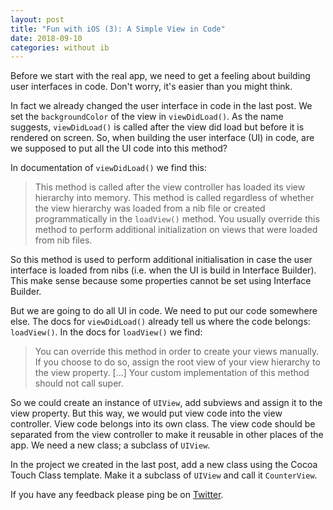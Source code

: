 ```yaml
---
layout: post
title: "Fun with iOS (3): A Simple View in Code"
date: 2018-09-10
categories: without ib
---
```


Before we start with the real app, we need to get a feeling about building user interfaces in code. Don't worry, it's easier than you might think.

In fact we already changed the user interface in code in the last post. We set the `backgroundColor` of the view in `viewDidLoad()`. As the name suggests, `viewDidLoad()` is called after the view did load but before it is rendered on screen. So, when building the user interface (UI) in code, are we supposed to put all the UI code into this method?

In documentation of `viewDidLoad()` we find this:

> This method is called after the view controller has loaded its view hierarchy into memory. This method is called regardless of whether the view hierarchy was loaded from a nib file or created programmatically in the `loadView()` method. You usually override this method to perform additional initialization on views that were loaded from nib files.

So this method is used to perform additional initialisation in case the user interface is loaded from nibs (i.e. when the UI is build in Interface Builder). This make sense because some properties cannot be set using Interface Builder.

But we are going to do all UI in code. We need to put our code somewhere else. The docs for `viewDidLoad()` already tell us where the code belongs: `loadView()`. In the docs for `loadView()` we find:

> You can override this method in order to create your views manually. If you choose to do so, assign the root view of your view hierarchy to the view property. [...] Your custom implementation of this method should not call super.

So we could create an instance of `UIView`, add subviews and assign it to the view property. But this way, we would put view code into the view controller. View code belongs into its own class. The view code should be separated from the view controller to make it reusable in other places of the app. We need a new class; a subclass of `UIView`.

In the project we created in the last post, add a new class using the Cocoa Touch Class template. Make it a subclass of `UIView` and call it `CounterView`.



If you have any feedback please ping be on [Twitter](https://twitter.com/dasdom).
